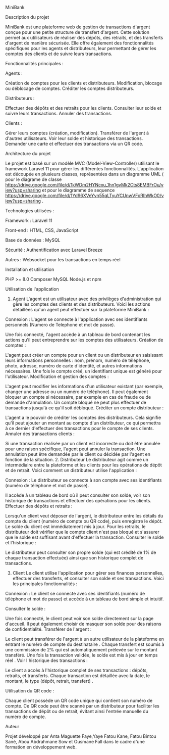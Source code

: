 MiniBank

Description du projet

MiniBank est une plateforme web de gestion de transactions d'argent conçue pour une petite structure de transfert d'argent. Cette solution permet aux utilisateurs de réaliser des dépôts, des retraits, et des transferts d'argent de manière sécurisée. Elle offre également des fonctionnalités spécifiques pour les agents et distributeurs, leur permettant de gérer les comptes des clients et de suivre leurs transactions.

Fonctionnalités principales :

Agents :

Création de comptes pour les clients et distributeurs.
Modification, blocage ou déblocage de comptes.
Créditer les comptes distributeurs.


Distributeurs :

Effectuer des dépôts et des retraits pour les clients.
Consulter leur solde et suivre leurs transactions.
Annuler des transactions.

Clients :

Gérer leurs comptes (création, modification).
Transférer de l'argent à d'autres utilisateurs.
Voir leur solde et historique des transactions.
Demander une carte et effectuer des transactions via un QR code.

Architecture du projet

Le projet est basé sur un modèle MVC (Model-View-Controller) utilisant le framework Laravel 11 pour gérer les différentes fonctionnalités. L'application est découpée en plusieurs classes, représentées dans un diagramme UML ( pour le diagrame de classe https://drive.google.com/file/d/1kWDm2HYNcxu_1hn1gvMk2Cts8EMBFrOu/view?usp=sharing   et pour le diagramme de sequence https://drive.google.com/file/d/1Yd96XVeYvn55qLTyuYCUnwVFoRIhWkO0/view?usp=sharing .

Technologies utilisées :

Framework : Laravel 11

Front-end : HTML, CSS, JavaScript

Base de données : MySQL

Sécurité : Authentification avec Laravel Breeze

Autres : Websocket pour les transactions en temps réel


Installation et utilisation

PHP >= 8.0
Composer
MySQL
Node.js et npm

Utilisation de l'application

1. Agent
L'agent est un utilisateur avec des privilèges d'administration qui gère les comptes des clients et des distributeurs. Voici les actions détaillées qu'un agent peut effectuer sur la plateforme MiniBank :

Connexion : L'agent se connecte à l'application avec ses identifiants personnels (Numero de Telephone et mot de passe).

Une fois connecté, l'agent accède à un tableau de bord contenant les actions qu'il peut entreprendre sur les comptes des utilisateurs.
Création de comptes :

L'agent peut créer un compte pour un client ou un distributeur en saisissant leurs informations personnelles : nom, prénom, numéro de téléphone, photo, adresse, numéro de carte d'identité, et autres informations nécessaires.
Une fois le compte créé, un identifiant unique est généré pour l'utilisateur.
Modification et gestion des comptes :

L'agent peut modifier les informations d'un utilisateur existant (par exemple, changer une adresse ou un numéro de téléphone).
Il peut également bloquer un compte si nécessaire, par exemple en cas de fraude ou de demande d'annulation. Un compte bloqué ne peut plus effectuer de transactions jusqu'à ce qu'il soit débloqué.
Créditer un compte distributeur :

L'agent a le pouvoir de créditer les comptes des distributeurs. Cela signifie qu'il peut ajouter un montant au compte d'un distributeur, ce qui permettra à ce dernier d'effectuer des transactions pour le compte de ses clients.
Annuler des transactions clients :

Si une transaction réalisée par un client est incorrecte ou doit être annulée pour une raison spécifique, l'agent peut annuler la transaction. Une annulation peut être demandée par le client ou décidée par l'agent en fonction de la situation.
2. Distributeur
Le distributeur agit comme un intermédiaire entre la plateforme et les clients pour les opérations de dépôt et de retrait. Voici comment un distributeur utilise l'application :

Connexion : Le distributeur se connecte à son compte avec ses identifiants (numéro de téléphone et mot de passe).

Il accède à un tableau de bord où il peut consulter son solde, voir son historique de transactions et effectuer des opérations pour les clients.
Effectuer des dépôts et retraits :

Lorsqu'un client veut déposer de l'argent, le distributeur entre les détails du compte du client (numéro de compte ou QR code), puis enregistre le dépôt. Le solde du client est immédiatement mis à jour.
Pour les retraits, le distributeur doit vérifier que le compte client n'est pas bloqué et s'assurer que le solde est suffisant avant d'effectuer la transaction.
Consulter le solde et l'historique :

Le distributeur peut consulter son propre solde (qui est crédité de 1% de chaque transaction effectuée) ainsi que son historique complet de transactions.

3. Client
Le client utilise l'application pour gérer ses finances personnelles, effectuer des transferts, et consulter son solde et ses transactions. Voici les principales fonctionnalités :

Connexion : Le client se connecte avec ses identifiants (numéro de téléphone et mot de passe) et accède à un tableau de bord simple et intuitif.

Consulter le solde :

Une fois connecté, le client peut voir son solde directement sur la page d'accueil. Il peut également choisir de masquer son solde pour des raisons de confidentialité.
Transférer de l'argent :

Le client peut transférer de l'argent à un autre utilisateur de la plateforme en entrant le numéro de compte du destinataire .
Chaque transfert est soumis à une commission de 2% qui est automatiquement prélevée sur le montant transféré.
Une fois la transaction validée, le solde est mis à jour en temps réel .
Voir l'historique des transactions :

Le client a accès à l'historique complet de ses transactions : dépôts, retraits, et transferts.
Chaque transaction est détaillée avec la date, le montant, le type (dépôt, retrait, transfert) .

Utilisation du QR code :

Chaque client possède un QR code unique qui contient son numéro de compte. Ce QR code peut être scanné par un distributeur pour faciliter les transactions de dépôt ou de retrait, évitant ainsi l'entrée manuelle du numéro de compte.



Auteur

Projet développé par Anta Maguette Faye,Yaye Fatou Kane, Fatou Bintou Sané, Abou Abdrahmane Sow et Ousmane Fall dans le cadre d'une formation en développement web.

